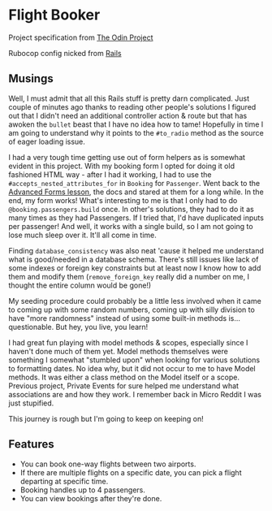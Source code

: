 # Flight Booker

Project specification from [The Odin Project](https://www.theodinproject.com/lessons/ruby-on-rails-flight-booker)

Rubocop config nicked from [Rails](https://github.com/rails/rails/blob/main/.rubocop.yml)

## Musings

Well, I must admit that all this Rails stuff is pretty darn complicated. Just couple of minutes ago thanks to reading other people's
solutions I figured out that I didn't need an additional controller action & route but that has awoken the `bullet` beast that I have no idea how to tame!
Hopefully in time I am going to understand why it points to the `#to_radio` method as the source of eager loading issue.

I had a very tough time getting use out of form helpers as is somewhat evident in this project. With my booking form I opted for doing it old fashioned
HTML way - after I had it working, I had to use the `#accepts_nested_attributes_for` in `Booking` for `Passenger`. Went back to the [Advanced Forms lesson](https://www.theodinproject.com/lessons/ruby-on-rails-advanced-forms#nested-forms), the docs and stared at them for a long while. In the end, my form works!
What's interesting to me is that I only had to do `@booking.passengers.build` once. In other's solutions, they had to do it as many times as they had Passengers.
If I tried that, I'd have duplicated inputs per passenger! And well, it works with a single build, so I am not going to lose much sleep over it. It'll all come in time.

Finding `database_consistency` was also neat 'cause it helped me understand what is good/needed in a database schema. There's still issues like lack of some indexes or foreign key constraints but at least now I know how to add them and modify them (`remove_foreign_key` really did a number on me, I thought the entire column would be gone!)

My seeding procedure could probably be a little less involved when it came to coming up with some random numbers, coming up with silly division to have "more randomness" instead of
using some built-in methods is... questionable. But hey, you live, you learn!

I had great fun playing with model methods & scopes, especially since I haven't done much of them yet. Model methods themselves were something I somewhat "stumbled upon" when
looking for various solutions to formatting dates. No idea why, but it did not occur to me to have Model methods. It was either a class method on the Model itself or a scope.
Previous project, Private Events for sure helped me understand what associations are and how they work. I remember back in Micro Reddit I was just stupified.

This journey is rough but I'm going to keep on keeping on!

## Features
- You can book one-way flights between two airports.
- If there are multiple flights on a specific date, you can pick a flight departing at specific time.
- Booking handles up to 4 passengers.
- You can view bookings after they're done.

